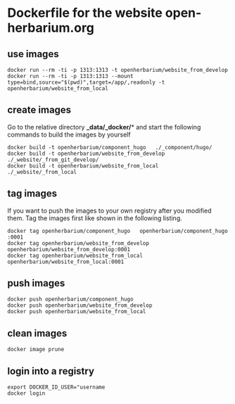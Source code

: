 # Dockerfile for the website open-herbarium.org

## use images
```
docker run --rm -ti -p 1313:1313 -t openherbarium/website_from_develop
docker run --rm -ti -p 1313:1313 --mount type=bind,source="$(pwd)",target=/app/,readonly -t openherbarium/website_from_local
```




## create images
Go to the relative directory **_data/_docker/*** 
and start the following commands to build the images by yourself

```
docker build -t openherbarium/component_hugo   ./_component/hugo/ 
docker build -t openherbarium/website_from_develop  ./_website/_from_git_develop/ 
docker build -t openherbarium/website_from_local  ./_website/_from_local

```


## tag images
If you want to push the images to your own registry after you modified them.
Tag the images first like shown in the following listing.

```
docker tag openherbarium/component_hugo   openherbarium/component_hugo :0001
docker tag openherbarium/website_from_develop  openherbarium/website_from_develop:0001
docker tag openherbarium/website_from_local  openherbarium/website_from_local:0001
```

## push images

```
docker push openherbarium/component_hugo 
docker push openherbarium/website_from_develop
docker push openherbarium/website_from_local
```


## clean images
```
docker image prune

```

## login into a registry

```
export DOCKER_ID_USER="username
docker login
```




